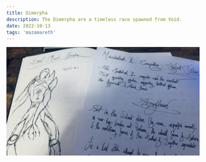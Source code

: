 ```yaml
---
title: Dimerpha
description: The Dimerpha are a timeless race spawned from Void.
date: 2022-10-13
tags: 'mazamareth'
---
```


![Initial Project's scrapbook](/static/img/Fa-uHw7WYAARG2U.jpg)
